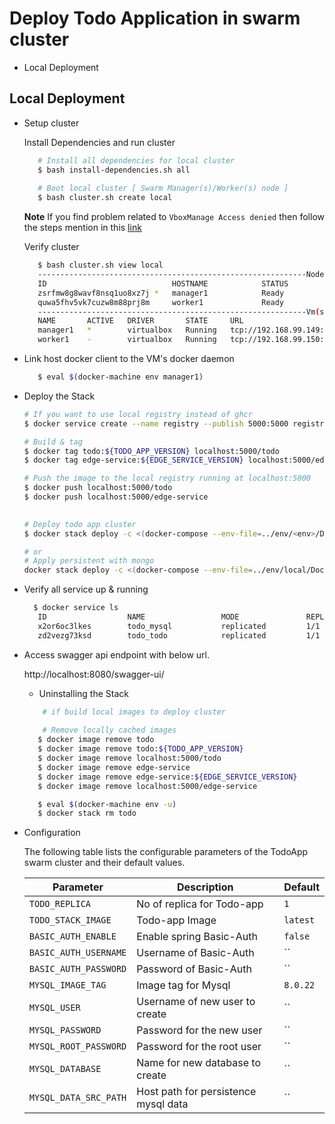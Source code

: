 # Deploy Todo Application in swarm cluster

- Local Deployment

## Local Deployment ##

- Setup cluster

   Install  Dependencies and run cluster

    ```bash
       # Install all dependencies for local cluster
       $ bash install-dependencies.sh all
       
       # Boot local cluster [ Swarm Manager(s)/Worker(s) node ]
       $ bash cluster.sh create local
    ```
   **Note** If you find problem related to `VboxManage Access denied` then follow the steps mention in this [link](https://stackoverflow.com/questions/70281938/docker-machine-unable-to-create-a-machine-on-macos-vboxmanage-returning-e-acces)

   Verify cluster 

    ```bash
       $ bash cluster.sh view local
       ------------------------------------------------------------Nodes------------------------------------------------------------
       ID                            HOSTNAME            STATUS              AVAILABILITY        MANAGER STATUS      ENGINE VERSION
       zsrfmw8g8wavf8nsq1uo8xz7j *   manager1            Ready               Active              Leader              19.03.12
       quwa5fhv5vk7cuzw8m88prj8m     worker1             Ready               Active                                  19.03.12
       ------------------------------------------------------------Vm(s)------------------------------------------------------------
       NAME       ACTIVE   DRIVER       STATE     URL                         SWARM   DOCKER      ERRORS
       manager1   *        virtualbox   Running   tcp://192.168.99.149:2376           v19.03.12   
       worker1    -        virtualbox   Running   tcp://192.168.99.150:2376           v19.03.12 
    ```
   
   
 - Link host docker client to the VM's docker daemon
 
    ```bash
       $ eval $(docker-machine env manager1)
    ```
 
 - Deploy the Stack
          
    ```bash
    # If you want to use local registry instead of ghcr 
    $ docker service create --name registry --publish 5000:5000 registry:2
    
    # Build & tag 
    $ docker tag todo:${TODO_APP_VERSION} localhost:5000/todo
    $ docker tag edge-service:${EDGE_SERVICE_VERSION} localhost:5000/edge-service
    
    # Push the image to the local registry running at localhost:5000
    $ docker push localhost:5000/todo
    $ docker push localhost:5000/edge-service
   
     
    # Deploy todo app cluster 
    $ docker stack deploy -c <(docker-compose --env-file=../env/<env>/Docker.env -f ../docker-compose.yaml -f ../env/<env>/docker-stack-compose-override.yml config) todo
    
    # or 
    # Apply persistent with mongo 
    docker stack deploy -c <(docker-compose --env-file=../env/local/Docker.env -f ../docker-compose.yaml -f ../env/local/docker-stack-compose-override.yml -f ../env/local/docker-stack-persistent-compose-override.yml config) todo
    
    ```

 - Verify all service up & running 
 
    ```bash
      $ docker service ls 
       ID                  NAME                 MODE               REPLICAS            IMAGE                                                    PORTS
       x2or6oc3lkes        todo_mysql           replicated         1/1                 mysql:8.0.22                     
       zd2vezg73ksd        todo_todo            replicated         1/1                 ghcr.io/raghav2211/spring-web-flux-todo-app/todo:latest  *:8080->8080/tcp

    ```

 - Access swagger api endpoint with below url.
 
    http://localhost:8080/swagger-ui/
    
   - Uninstalling the Stack 
 
   ```bash
       # if build local images to deploy cluster
     
       # Remove locally cached images
      $ docker image remove todo
      $ docker image remove todo:${TODO_APP_VERSION}
      $ docker image remove localhost:5000/todo
      $ docker image remove edge-service
      $ docker image remove edge-service:${EDGE_SERVICE_VERSION}
      $ docker image remove localhost:5000/edge-service 
    ```
    ```bash
       $ eval $(docker-machine env -u) 
       $ docker stack rm todo
    ```   
    
 - Configuration
  
   The following table lists the configurable parameters of the TodoApp swarm cluster and their default values.

   Parameter | Description | Default
   --- | --- | ---
   `TODO_REPLICA` | No of replica for Todo-app | `1`
   `TODO_STACK_IMAGE` | Todo-app Image | `latest`    
   `BASIC_AUTH_ENABLE` | Enable spring Basic-Auth | `false`        
   `BASIC_AUTH_USERNAME` | Username of Basic-Auth | ``                    
   `BASIC_AUTH_PASSWORD` | Password of Basic-Auth | ``                            
   `MYSQL_IMAGE_TAG` | Image tag for Mysql | `8.0.22`                                    
   `MYSQL_USER` | Username of new user to create | ``        
   `MYSQL_PASSWORD` | Password for the new user | ``            
   `MYSQL_ROOT_PASSWORD` | Password for the root user | ``                
   `MYSQL_DATABASE` | Name for new database to create | ``                
   `MYSQL_DATA_SRC_PATH` | Host path for persistence mysql data | ``                    
      
